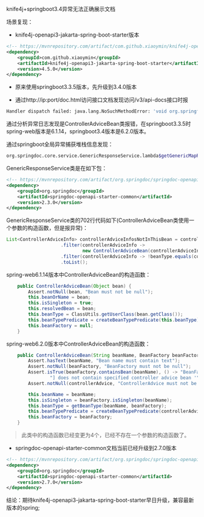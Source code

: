 knife4j+springboot3.4异常无法正确展示文档

场景复现：

- knife4j-openapi3-jakarta-spring-boot-starter版本

```xml
<!-- https://mvnrepository.com/artifact/com.github.xiaoymin/knife4j-openapi3-jakarta-spring-boot-starter -->
<dependency>
    <groupId>com.github.xiaoymin</groupId>
    <artifactId>knife4j-openapi3-jakarta-spring-boot-starter</artifactId>
    <version>4.5.0</version>
</dependency>

```

- 原来使用springboot3.3.5版本，先升级到3.4.0版本

- 通过http://ip:port/doc.html访问接口文档发现访问/v3/api-docs接口时报

```sh
Handler dispatch failed: java.lang.NoSuchMethodError: 'void org.springframework.web.method.ControllerAdviceBean.<init>(java.lang.Object)
```

通过分析异常日志发现是ControllerAdviceBean类报错，在springboot3.3.5时spring-web版本是6.1.14，springboot3.4版本是6.2.0版本。

通过springboot全局异常捕获堆栈信息发现：

```sh
org.springdoc.core.service.GenericResponseService.lambda$getGenericMapResponse$8(GenericResponseService.java:702)
```

GenericResponseService类是在如下包：

```xml
<!-- https://mvnrepository.com/artifact/org.springdoc/springdoc-openapi-starter-common -->
<dependency>
    <groupId>org.springdoc</groupId>
    <artifactId>springdoc-openapi-starter-common</artifactId>
    <version>2.3.0</version>
</dependency>

```

GenericResponseService类的702行代码如下(ControllerAdviceBean类使用一个参数的构造函数，但是报异常)：

```java
List<ControllerAdviceInfo> controllerAdviceInfosNotInThisBean = controllerAdviceInfos.stream()
					.filter(controllerAdviceInfo ->
							new ControllerAdviceBean(controllerAdviceInfo.getControllerAdvice()).isApplicableToBeanType(beanType))
					.filter(controllerAdviceInfo -> !beanType.equals(controllerAdviceInfo.getControllerAdvice().getClass()))
					.toList();
```

spring-web6.1.14版本中ControllerAdviceBean的构造函数：

```java
	public ControllerAdviceBean(Object bean) {
		Assert.notNull(bean, "Bean must not be null");
		this.beanOrName = bean;
		this.isSingleton = true;
		this.resolvedBean = bean;
		this.beanType = ClassUtils.getUserClass(bean.getClass());
		this.beanTypePredicate = createBeanTypePredicate(this.beanType);
		this.beanFactory = null;
	}
```

spring-web6.2.0版本中ControllerAdviceBean的构造函数：

```java
	public ControllerAdviceBean(String beanName, BeanFactory beanFactory, ControllerAdvice controllerAdvice) {
		Assert.hasText(beanName, "Bean name must contain text");
		Assert.notNull(beanFactory, "BeanFactory must not be null");
		Assert.isTrue(beanFactory.containsBean(beanName), () -> "BeanFactory [" + beanFactory +
				"] does not contain specified controller advice bean '" + beanName + "'");
		Assert.notNull(controllerAdvice, "ControllerAdvice must not be null");

		this.beanName = beanName;
		this.isSingleton = beanFactory.isSingleton(beanName);
		this.beanType = getBeanType(beanName, beanFactory);
		this.beanTypePredicate = createBeanTypePredicate(controllerAdvice);
		this.beanFactory = beanFactory;
	}
```

> 此类中的构造函数已经变更为4个，已经不存在一个参数的构造函数了。

- springdoc-openapi-starter-common文档当前已经升级到2.7.0版本

```xml
<!-- https://mvnrepository.com/artifact/org.springdoc/springdoc-openapi-starter-common -->
<dependency>
    <groupId>org.springdoc</groupId>
    <artifactId>springdoc-openapi-starter-common</artifactId>
    <version>2.7.0</version>
</dependency>

```

结论：期待knife4j-openapi3-jakarta-spring-boot-starter早日升级，兼容最新版本的spring;